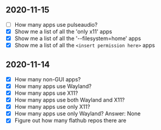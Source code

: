 ## 2020-11-15

- [ ] How many apps use pulseaudio?
- [x] Show me a list of all the 'only x11' apps
- [x] Show me a list of all the '--filesystem=home' apps
- [x] Show me a list of all the `<insert permission here>` apps

## 2020-11-14

- [x] How many non-GUI apps?
- [x] How many apps use Wayland?
- [x] How many apps use X11?
- [x] How many apps use both Wayland and X11?
- [x] How many apps use only X11?
- [x] How many apps use only Wayland? Answer: None
- [x] Figure out how many flathub repos there are
